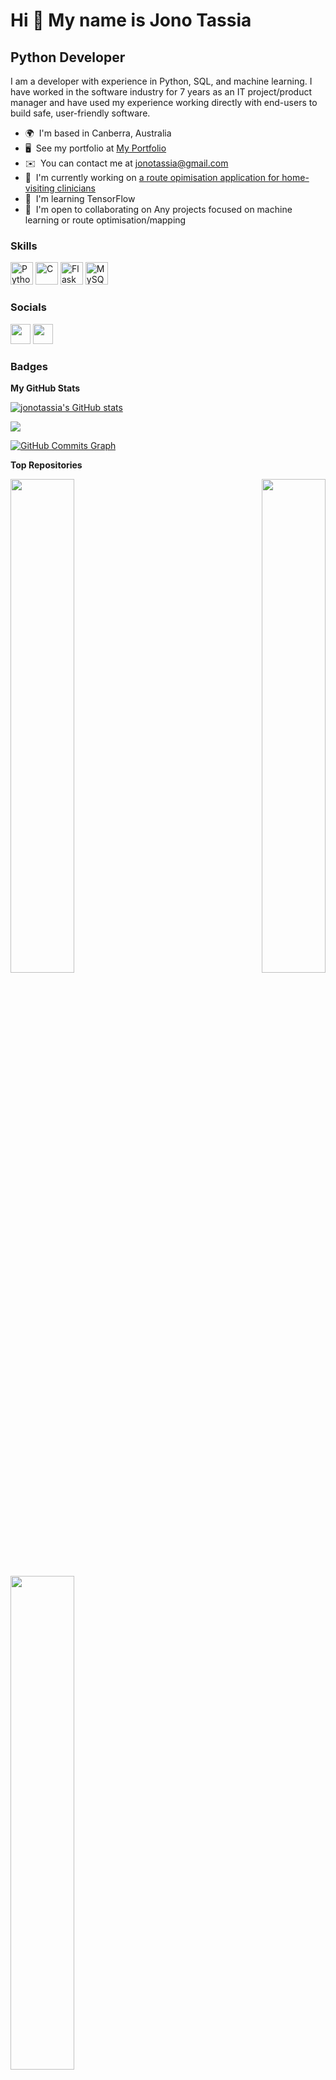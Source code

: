 Hi 👋 My name is Jono Tassia
============================

Python Developer
----------------

I am a developer with experience in Python, SQL, and machine learning. I have worked in the software industry for 7 years as an IT project/product manager and have used my experience working directly with end-users to build safe, user-friendly software.

* 🌍  I'm based in Canberra, Australia
* 🖥️  See my portfolio at [My Portfolio](http://jonotassia.pythonanywhere.com/)
* ✉️  You can contact me at [jonotassia@gmail.com](mailto:jonotassia@gmail.com)
* 🚀  I'm currently working on [a route opimisation application for home-visiting clinicians](http://github.com/jonotassia/route-optimisation)
* 🧠  I'm learning TensorFlow
* 🤝  I'm open to collaborating on Any projects focused on machine learning or route optimisation/mapping

### Skills


<p align="left">
<a href="https://www.python.org/" target="_blank" rel="noreferrer"><img src="https://raw.githubusercontent.com/danielcranney/readme-generator/main/public/icons/skills/python-colored.svg" width="36" height="36" alt="Python" /></a>
<a href="https://docs.microsoft.com/en-us/cpp/?view=msvc-170" target="_blank" rel="noreferrer"><img src="https://raw.githubusercontent.com/danielcranney/readme-generator/main/public/icons/skills/c-colored.svg" width="36" height="36" alt="C" /></a>
<a href="https://flask.palletsprojects.com/en/2.0.x/" target="_blank" rel="noreferrer"><img src="https://raw.githubusercontent.com/danielcranney/readme-generator/main/public/icons/skills/flask-colored.svg" width="36" height="36" alt="Flask" /></a>
<a href="https://www.mysql.com/" target="_blank" rel="noreferrer"><img src="https://raw.githubusercontent.com/danielcranney/readme-generator/main/public/icons/skills/mysql-colored.svg" width="36" height="36" alt="MySQL" /></a>
</p>


### Socials

<p align="left"> <a href="https://www.github.com/jonotassia" target="_blank" rel="noreferrer"><img src="https://raw.githubusercontent.com/danielcranney/readme-generator/main/public/icons/socials/github.svg" width="32" height="32" /></a> <a href="https://www.linkedin.com/in/jonathan-tassia-25196a98" target="_blank" rel="noreferrer"><img src="https://raw.githubusercontent.com/danielcranney/readme-generator/main/public/icons/socials/linkedin.svg" width="32" height="32" /></a></p>

### Badges

<b>My GitHub Stats</b>

<a href="http://www.github.com/jonotassia"><img src="https://github-readme-stats.vercel.app/api?username=jonotassia&show_icons=true&hide=&count_private=true&title_color=0891b2&text_color=ffffff&icon_color=0891b2&bg_color=1c1917&hide_border=true&show_icons=true" alt="jonotassia's GitHub stats" /></a>

<a href="http://www.github.com/jonotassia"><img src="https://github-readme-streak-stats.herokuapp.com/?user=jonotassia&stroke=ffffff&background=1c1917&ring=0891b2&fire=0891b2&currStreakNum=ffffff&currStreakLabel=0891b2&sideNums=ffffff&sideLabels=ffffff&dates=ffffff&hide_border=true" /></a>

<a href="http://www.github.com/jonotassia"><img src="https://github-readme-activity-graph.cyclic.app/graph?username=jonotassia&bg_color=1c1917&color=ffffff&line=0891b2&point=ffffff&area_color=1c1917&area=true&hide_border=true&custom_title=GitHub%20Commits%20Graph" alt="GitHub Commits Graph" /></a>

<b>Top Repositories</b>

<div width="100%" align="center"><a href="https://github.com/jonotassia/route-optimisation" align="left"><img align="left" width="45%" src="https://github-readme-stats.vercel.app/api/pin/?username=jonotassia&repo=route-optimisation&title_color=0891b2&text_color=ffffff&icon_color=0891b2&bg_color=1c1917&hide_border=true&locale=en" /></a><a href="https://github.com/jonotassia/web_portfoliov2" align="right"><img align="right" width="45%" src="https://github-readme-stats.vercel.app/api/pin/?username=jonotassia&repo=web_portfoliov2&title_color=0891b2&text_color=ffffff&icon_color=0891b2&bg_color=1c1917&hide_border=true&locale=en" /></a></div><br /><br /><br /><br /><br /><br /><br />

<br /><br /><br /><br /><br />

<div width="100%" align="center"><a href="https://github.com/jonotassia/dog-breed-classifier-tf" align="left"><img align="left" width="45%" src="https://github-readme-stats.vercel.app/api/pin/?username=jonotassia&repo=dog-breed-classifier-tf&title_color=0891b2&text_color=ffffff&icon_color=0891b2&bg_color=1c1917&hide_border=true&locale=en" /></a></div>
